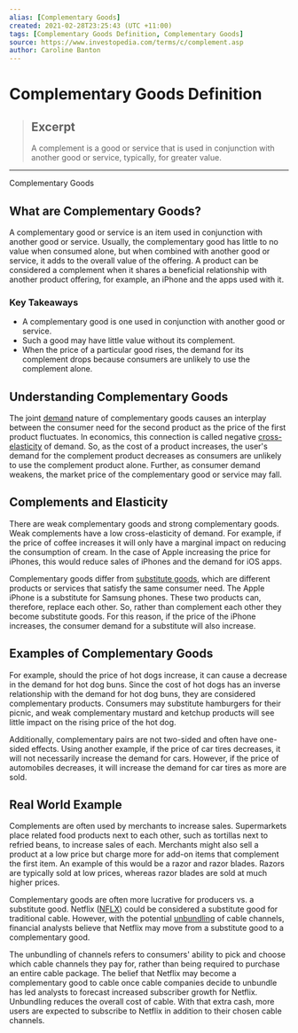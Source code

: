```yaml
---
alias: [Complementary Goods]
created: 2021-02-28T23:25:43 (UTC +11:00)
tags: [Complementary Goods Definition, Complementary Goods]
source: https://www.investopedia.com/terms/c/complement.asp
author: Caroline Banton
---
```


# Complementary Goods Definition

> ## Excerpt
> A complement is a good or service that is used in conjunction with another good or service, typically, for greater value.

---

Complementary Goods
## What are Complementary Goods?

A complementary good or service is an item used in conjunction with another good or service. Usually, the complementary good has little to no value when consumed alone, but when combined with another good or service, it adds to the overall value of the offering. A product can be considered a complement when it shares a beneficial relationship with another product offering, for example, an iPhone and the apps used with it.

### Key Takeaways

-   A complementary good is one used in conjunction with another good or service.
-   Such a good may have little value without its complement.
-   When the price of a particular good rises, the demand for its complement drops because consumers are unlikely to use the complement alone.

## Understanding Complementary Goods

The joint [demand](https://www.investopedia.com/terms/d/demand.asp) nature of complementary goods causes an interplay between the consumer need for the second product as the price of the first product fluctuates. In economics, this connection is called negative [cross-elasticity](https://www.investopedia.com/video/play/cross-elasticity-demand/) of demand. So, as the cost of a product increases, the user's demand for the complement product decreases as consumers are unlikely to use the complement product alone. Further, as consumer demand weakens, the market price of the complementary good or service may fall.

## Complements and Elasticity

There are weak complementary goods and strong complementary goods. Weak complements have a low cross-elasticity of demand. For example, if the price of coffee increases it will only have a marginal impact on reducing the consumption of cream. In the case of Apple increasing the price for iPhones, this would reduce sales of iPhones and the demand for iOS apps.

Complementary goods differ from [substitute goods](https://www.investopedia.com/terms/s/substitute.asp), which are different products or services that satisfy the same consumer need. The Apple iPhone is a substitute for Samsung phones. These two products can, therefore, replace each other. So, rather than complement each other they become substitute goods. For this reason, if the price of the iPhone increases, the consumer demand for a substitute will also increase.

## Examples of Complementary Goods

For example, should the price of hot dogs increase, it can cause a decrease in the demand for hot dog buns. Since the cost of hot dogs has an inverse relationship with the demand for hot dog buns, they are considered complementary products. Consumers may substitute hamburgers for their picnic, and weak complementary mustard and ketchup products will see little impact on the rising price of the hot dog.

Additionally, complementary pairs are not two-sided and often have one-sided effects. Using another example, if the price of car tires decreases, it will not necessarily increase the demand for cars. However, if the price of automobiles decreases, it will increase the demand for car tires as more are sold.

## Real World Example

Complements are often used by merchants to increase sales. Supermarkets place related food products next to each other, such as tortillas next to refried beans, to increase sales of each. Merchants might also sell a product at a low price but charge more for add-on items that complement the first item. An example of this would be a razor and razor blades. Razors are typically sold at low prices, whereas razor blades are sold at much higher prices.

Complementary goods are often more lucrative for producers vs. a substitute good. Netflix ([NFLX](https://www.investopedia.com/markets/quote?tvwidgetsymbol=nflx)) could be considered a substitute good for traditional cable. However, with the potential [unbundling](https://www.investopedia.com/terms/u/unbundling.asp) of cable channels, financial analysts believe that Netflix may move from a substitute good to a complementary good.

The unbundling of channels refers to consumers' ability to pick and choose which cable channels they pay for, rather than being required to purchase an entire cable package. The belief that Netflix may become a complementary good to cable once cable companies decide to unbundle has led analysts to forecast increased subscriber growth for Netflix. Unbundling reduces the overall cost of cable. With that extra cash, more users are expected to subscribe to Netflix in addition to their chosen cable channels.
